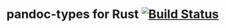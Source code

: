 # pandoc-types for Rust [![Build Status](https://travis-ci.org/elliottslaughter/rust-pandoc-types.svg?branch=master)](https://travis-ci.org/elliottslaughter/rust-pandoc-types)
